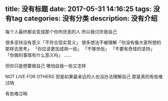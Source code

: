 title: 没有标题
date: 2017-05-31 14:16:25
tags: 没有tag 
categories: 没有分类
description: 没有介绍
---

每个人最终都会变成那个你所厌恶的人
所以我讨厌我自己

很多坚持没有意义「不符合现实意义」
很多想法不被理解「你没有像大家所想的那样去思考」
「你应该更加成熟一些」
「不够世俗」
「不要有奇怪的坚持」
「你做的事情有什么意义吗」
……

但你只是想要做自己
哪怕自我一些又怎样

NOT LIVE FOR OTHERS
但是如果最亲近的人也没办法理解自己
那是真的有些难过呐

有些难过呐

